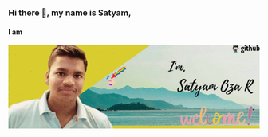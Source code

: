 ### Hi there 👋, my name is Satyam,
#### I am 
![I am ](https://raw.githubusercontent.com/SatyamOzaR/SatyamOzaR/main/Satyam%20Oza%20R.gif)
